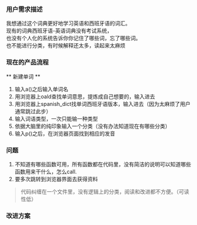 ### 用户需求描述
我想通过这个词典更好地学习英语和西班牙语的词汇。  
现有的词典西班牙语-英语词典没有考试系统，  
也没有个人化的系统告诉你你记住了哪些词，忘了哪些词。  
也不能进行分类，有时候解释还太多，读起来太麻烦






### 现在的产品流程
** 新建单词 **

1. 输入a()之后输入单词名
2. 用浏览器上oald查找单词意思，提炼成自己想要的，输入进去
3. 用浏览器上spanish_dict找单词西班牙语版本，输入进去（因为太麻烦了用户通常跳过此步）
4. 输入词语类型，一次只能输一种类型
5. 依据大脑里的纯印象输入一个分类（没有办法知道现在有哪些分类）
6. 输入p()之后，在浏览器页面找到相应的发音




### 问题

1. 不知道有哪些函数可用，所有函数都在代码里，没有简洁的说明可以知道哪些函数用来干什么，怎么call.
2. 要多次跳转到浏览器界面去获得资料


> 代码纠缠在一个文件里，没有逻辑上的分类，阅读和改进都不方便。（可读性低）

### 改进方案